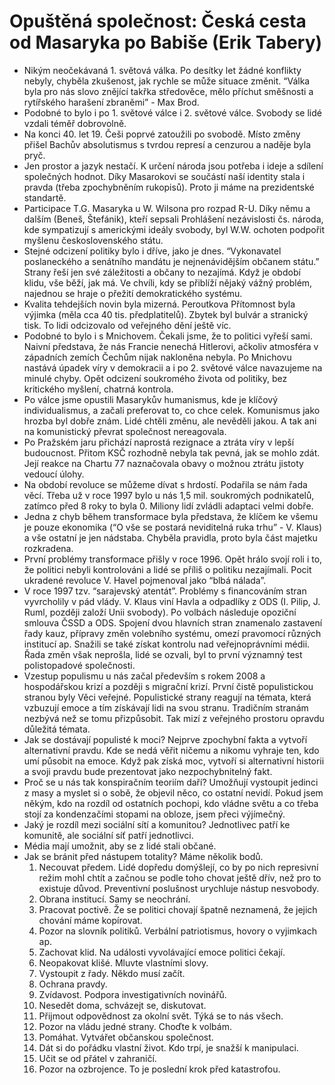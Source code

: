 # Opuštěná společnost: Česká cesta od Masaryka po Babiše (Erik Tabery)
* Nikým neočekávaná 1. světová válka. Po desítky let žádné konflikty nebyly, chyběla zkušenost, jak rychle se může situace změnit. “Válka byla pro nás slovo znějící takřka středověce, mělo příchut směšnosti a rytířského harašení zbraněmi” - Max Brod. 
* Podobné to bylo i po 1. světové válce i 2. světové válce. Svobody se lidé vzdali téměř dobrovolně.
* Na konci 40. let 19. Češi poprvé zatoužili po svobodě. Místo změny přišel Bachův absolutismus s tvrdou represí a cenzurou a naděje byla pryč.
* Jen prostor a jazyk nestačí. K určení národa jsou potřeba i ideje a sdílení společných hodnot. Díky Masarokovi se součástí naší identity stala i pravda (třeba zpochybněním rukopisů). Proto ji máme na prezidentské standartě.
* Participace T.G. Masaryka u W. Wilsona pro rozpad R-U. Díky němu a dalším (Beneš, Štefánik), kteří sepsali Prohlášení nezávislosti čs. národa, kde sympatizují s americkými ideály svobody, byl W.W. ochoten podpořit myšlenu československého státu.
* Stejné odcizení politiky bylo i dříve, jako je dnes. “Vykonavatel poslaneckého a senátního mandátu je nejnenávidějším občanem státu.” Strany řeší jen své záležitosti a občany to nezajímá. Když je období klidu, vše běží, jak má. Ve chvíli, kdy se přiblíží nějaký vážný problém, najednou se hraje o přežití demokratického systému.
* Kvalita tehdejších novin byla mizerná. Peroutkova Přítomnost byla výjimka (měla cca 40 tis. předplatitelů). Zbytek byl bulvár a stranický tisk. To lidi odcizovalo od veřejného dění ještě víc.
* Podobné to bylo i s Mnichovem. Čekali jsme, že to politici vyřeší sami. Naivní představa, že nás Francie nenechá Hitlerovi, ačkoliv atmosféra v západních zemích Čechům nijak nakloněna nebyla. Po Mnichovu nastává úpadek víry v demokracii a i po 2. světové válce navazujeme na minulé chyby. Opět odcizení soukromého života od politiky, bez kritického myšlení, chatrná kontrola.
* Po válce jsme opustili Masarykův humanismus, kde je klíčový individualismus, a začali preferovat to, co chce celek. Komunismus jako hrozba byl dobře znám. Lidé chtěli změnu, ale nevěděli jakou. A tak ani na komunistický převrat společnost nereagovala.
* Po Pražském jaru přichází naprostá rezignace a ztráta víry v lepší budoucnost. Přitom KSČ rozhodně nebyla tak pevná, jak se mohlo zdát. Její reakce na Chartu 77 naznačovala obavy o možnou ztrátu jistoty vedoucí úlohy.
* Na období revoluce se můžeme dívat s hrdostí. Podařila se nám řada věcí. Třeba už v roce 1997 bylo u nás 1,5 mil. soukromých podnikatelů, zatímco před 8 roky to byla 0. Miliony lidí zvládli adaptaci velmi dobře.
* Jedna z chyb během transformace byla představa, že klíčem ke všemu je pouze ekonomika (“O vše se postará neviditelná ruka trhu” - V. Klaus) a vše ostatní je jen nádstaba. Chyběla pravidla, proto byla část majetku rozkradena.
* První problémy transformace přišly v roce 1996. Opět hrálo svojí roli i to, že politici nebyli kontrolováni a lidé se příliš o politiku nezajímali. Pocit ukradené revoluce V. Havel pojmenoval jako “blbá nálada”.
* V roce 1997 tzv. “sarajevský atentát”. Problémy s financováním stran vyvrcholily v pád vlády. V. Klaus viní Havla a odpadlíky z ODS (I. Pilip, J. Ruml, později založí Unii svobody). Po volbách následuje opoziční smlouva ČSSD a ODS. Spojení dvou hlavních stran znamenalo zastavení řady kauz, přípravy změn volebního systému, omezí pravomocí různých institucí ap. Snažili se také získat kontrolu nad veřejnoprávními médii. Řada změn však neprošla, lidé se ozvali, byl to první významný test polistopadové společnosti.
* Vzestup populismu u nás začal především s rokem 2008 a hospodářskou krizí a později s migrační krizí. První čistě populistickou stranou byly Věci veřejné. Populistické strany reagují na témata, která vzbuzují emoce a tím získávají lidi na svou stranu. Tradičním stranám nezbývá než se tomu přizpůsobit. Tak mizí z veřejného prostoru opravdu důležitá témata.
* Jak se dostávají populisté k moci? Nejprve zpochybní fakta a vytvoří alternativní pravdu. Kde se nedá věřit ničemu a nikomu vyhraje ten, kdo umí působit na emoce. Když pak získá moc, vytvoří si alternativní historii a svoji pravdu bude prezentovat jako nezpochybnitelný fakt.
* Proč se u nás tak konspiračním teoriím daří? Umožňují vystoupit jedinci z masy a myslet si o sobě, že objevil něco, co ostatní nevidí. Pokud jsem někým, kdo na rozdíl od ostatních pochopi, kdo vládne světu a co třeba stojí za kondenzačími stopami na obloze, jsem přeci výjímečný.
* Jaký je rozdíl mezi sociální sítí a komunitou? Jednotlivec patří ke komunitě, ale sociální síť patří jednotlivci.
* Média mají umožnit, aby se z lidé stali občané.
* Jak se bránit před nástupem totality? Máme několik bodů.
  1) Necouvat předem. Lidé dopředu domýšlejí, co by po nich represivní režim mohl chtít a začnou se podle toho chovat ještě dřív, než pro to existuje důvod. Preventivní poslušnost urychluje nástup nesvobody.
  2) Obrana institucí. Samy se neochrání.
  3) Pracovat poctivě. Že se politici chovají špatně neznamená, že jejich chování máme kopírovat.
  4) Pozor na slovník politiků. Verbální patriotismus, hovory o vyjimkach ap.
  5) Zachovat klid. Na události vyvolávající emoce politici čekají.
  6) Neopakovat klišé. Mluvte vlastními slovy.
  7) Vystoupit z řady. Někdo musí začít.
  8) Ochrana pravdy.
  9) Zvídavost. Podpora investigativních novinářů.
  10) Nesedět doma, schvázejt se, diskutovat.
  11) Přijmout odpovědnost za okolní svět. Týká se to nás všech.
  12) Pozor na vládu jedné strany. Choďte k volbám.
  13) Pomáhat. Vytvářet občanskou společnost. 
  14) Dát si do pořádku vlastní život. Kdo trpí, je snažší k manipulaci.
  15) Učit se od přátel v zahraničí.
  16) Pozor na ozbrojence. To je poslední krok před katastrofou.

